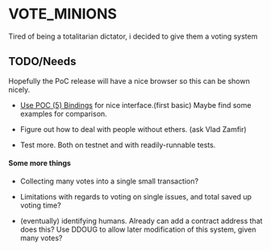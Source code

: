 # VOTE_MINIONS
Tired of being a totalitarian dictator, i decided to give them a voting system

## TODO/Needs
Hopefully the PoC release will have a nice browser so this can be shown nicely.

* [Use POC (5) Bindings](https://github.com/ethereum/cpp-ethereum/wiki/PoC-5-JS-Bindings)
  for nice interface.(first basic) Maybe find some examples for comparison.

* Figure out how to deal with people without ethers. (ask Vlad Zamfir)

* Test more. Both on testnet and with readily-runnable tests.

#### Some more things

* Collecting many votes into a single small transaction?

* Limitations with regards to voting on single issues, and total saved up voting
  time?

* (eventually) identifying humans. Already can add a contract address that does
  this? Use DDOUG to allow later modification of this system, given many votes?
